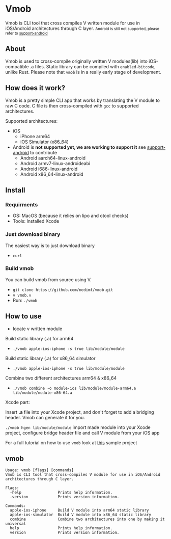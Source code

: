 # Vmob
Vmob is CLI tool that cross compiles V written module for use in iOS/Android architectures through C layer. <small>Android is still not supported, please refer to [support-android](https://github.com/nedimf/vmob/docs/support-android.md)</small>


## About 
Vmob is used to cross-compile originally written V modules(lib) into iOS-compatible .a files. Static library can be compiled with ```enabled-bitcode```, unlike Rust.
Please note that ```vmob``` is in a really early stage of development.

## How does it work?
Vmob is a pretty simple CLI app that works by translating the V module to raw C code. C file is then cross-compiled with ```gcc``` to supported architectures.

Supported architectures:
- iOS
  - iPhone arm64
  - iOS Simulator (x86_64)
- Android is **not supported yet, we are working to support it** see [support-android](https://github.com/nedimf/vmob/docs/support-android.md) to contribute
	- Android aarch64-linux-android
	- Android armv7-linux-androideabi
	- Android i686-linux-android
	- Android x86_64-linux-android

## Install 
### Requirments
- OS: MacOS (because it relies on lipo and otool checks)
- Tools: Installed Xcode
### Just download binary
The easiest way is to just download binary
- ```curl ```

### Build vmob
You can build vmob from source using V.
- ``` git clone https://github.com/nedimf/vmob.git ```
- ```v vmob.v```
- Run: ```./vmob```

## How to use
- locate v written module

Build static library (.a) for arm64
- ```./vmob apple-ios-iphone -s true lib/module/module```

Build static library (.a) for x86_64 simulator 
- ```./vmob apple-ios-iphone -s true lib/module/module```
  
Combine two different architectures arm64 & x86_64
- ```./vmob combine -o module-ios lib/module/module-arm64.a lib/module/module-x86-64.a```

Xcode part: 

Insert **.a** file into your Xcode project, and don't forget to add a bridging header. Vmob can generate it for you. 

```./vmob hgen lib/module/module``` import made module into your Xcode project, configure bridge header file and call V module from your iOS app

For a full tutorial on how to use ```vmob``` look at [this]() sample project

## vmob
```
Usage: vmob [flags] [commands]
Vmob is CLI tool that cross-compiles V module for use in iOS/Android architectures through C layer.

Flags:
  -help                Prints help information.
  -version             Prints version information.

Commands:
  apple-ios-iphone     Build V module into arm64 static library
  apple-ios-simulator  Build V module into x86_64 static library
  combine              Combine two architectures into one by making it universal
  help                 Prints help information.
  version              Prints version information.
```


